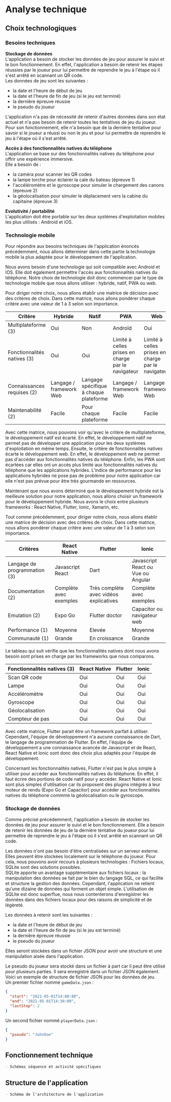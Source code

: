 # Analyse technique
## Choix technologiques
### Besoins techniques
**Stockage de données**  
L'application a besoin de stocker les données de jeu pour assurer le suivi et le bon fonctionnement. En effet, l'application a besoin de retenir les étapes réussies par le joueur pour lui permettre de reprendre le jeu à l'étape où il s'est arrêté en scannant un QR code.  
Les données de jeu sont les suivantes :

- la date et l'heure de début de jeu  
- la date et l'heure de fin de jeu (si le jeu est terminé)  
- la dernière épreuve réussie  
- le pseudo du joueur  

L'application n'a pas de nécessité de retenir d'autres données dans son état actuel et n'a pas besoin de retenir toutes les tentatives de jeu du joueur. Pour son fonctionnement, elle n'a besoin que de la dernière tentative pour savoir si le joueur a réussi ou non le jeu et pour lui permettre de reprendre le jeu à l'étape où il s'est arrêté.  

**Accès à des fonctionnalités natives du téléphone**  
L'application se base sur des fonctionnalités natives du téléphone pour offrir une expérience immersive.  
Elle a besoin de :

- la caméra pour scanner les QR codes  
- la lampe torche pour éclairer la cale du bateau (épreuve 1)  
- l'accéléromètre et le gyroscope pour simuler le chargement des canons (épreuve 2)  
- la géolocalisation pour simuler le déplacement vers la cabine du capitaine (épreuve 3)  

**Evolutivité / portabilité**  
L'application doit être portable sur les deux systèmes d'exploitation mobiles les plus utilisés : Android et iOS.

### Technologie mobile
Pour répondre aux besoins techniques de l'application énoncés précédemment, nous allons déterminer dans cette partie la technologie mobile la plus adaptée pour le développement de l'application.

Nous avons besoin d'une technologie qui soit compatible avec Android et IOS. Elle doit également permettre l'accès aux fonctionnalités natives du téléphone. Notre choix de technologie doit donc commencer par le type de technologie mobile que nous allons utiliser : hybride, natif, PWA ou web.

Pour diriger notre choix, nous allons établir une matrice de décision avec des critères de choix. Dans cette matrice, nous allons pondérer chaque critère avec une valeur de 1 à 3 selon son importance.

| **Critère**                 | **Hybride**             | **Natif**                              | **PWA**                                            | **Web**                                            |
|-----------------------------|-------------------------|----------------------------------------|----------------------------------------------------|----------------------------------------------------|
| Multiplateforme (3)         | Oui                     | Non                                    | Androïd                                            | Oui                                                |
| Fonctionnalités natives (3) | Oui                     | Oui                                    | Limité à celles prises en charge par le navigateur | Limité à celles prises en charge par le navigateur |
| Connaissances requises (2)  | Langage / framework Web | Langage spécifique à chaque plateforme | Langage / framework Web                            | Langage / framework Web                            |
| Maintenabilité (2)          | Facile                  | Pour chaque plateforme                 | Facile                                             | Facile                                             |

Avec cette matrice, nous pouvons voir qu'avec le critère de multiplateforme, le développement natif est écarté. En effet, le développement natif ne permet pas de développer une application pour les deux systèmes d'exploitation en même temps. Ensuite, le critère de fonctionnalités natives écarte le développement web. En effet, le développement web ne permet pas d'accéder aux fonctionnalités natives du téléphone. Enfin, les PWA sont écartées car elles ont un accès plus limité aux fonctionnalités natives du téléphone que les applications hybrides. L'indice de performance pour les applications hybrides ne pose pas de problème pour notre application car elle n'est pas prévue pour être très gourmande en ressources.

Maintenant que nous avons déterminé que le développement hybride est la meilleure solution pour notre application, nous allons choisir un framework pour le développement hybride. Nous avons le choix entre plusieurs frameworks : React Native, Flutter, Ionic, Xamarin, etc.

Tout comme précédemment, pour diriger notre choix, nous allons établir une matrice de décision avec des critères de choix. Dans cette matrice, nous allons pondérer chaque critère avec une valeur de 1 à 3 selon son importance.

| **Critères**                 | **React Native**       | **Flutter**                            | **Ionic**                             |
|------------------------------|------------------------|----------------------------------------|---------------------------------------|
| Langage de programmation (3) | Javascript<br>React    | Dart                                   | Javascript<br>React ou Vue ou Angular |
| Documentation (2)            | Complète avec exemples | Très complète avec vidéos explicatives | Complète avec exemples                |
| Emulation (2)                | Expo Go                | Flutter doctor                         | Capacitor ou navigateur web           |
| Performance (1)              | Moyenne                | Elevée                                 | Moyenne                               |
| Communauté (1)               | Grande                 | En croissance                          | Grande                                |

Le tableau qui suit vérifie que les fonctionnalités natives dont nous avons besoin sont prises en charge par les frameworks que nous comparons.

| **Fonctionnalités natives (3)** | **React Native** | **Flutter** | **Ionic** |
|---------------------------------|------------------|-------------|-----------|
| Scan QR code                    | Oui              | Oui         | Oui       |
| Lampe                           | Oui              | Oui         | Oui       |
| Accéléromètre                   | Oui              | Oui         | Oui       |
| Gyroscope                       | Oui              | Oui         | Oui       |
| Géolocalisation                 | Oui              | Oui         | Oui       |
| Compteur de pas                 | Oui              | Oui         | Oui       |

Avec cette matrice, Flutter parait être un framework parfait à utiliser. Cependant, l'équipe de développement n'a aucune connaissance de Dart, le langage de programmation de Flutter. En effet, l'équipe de développement a une connaissance avancée de Javascript et de React, React Native et Ionic sont donc des choix plus adaptés pour l'équipe de développement.

Concernant les fonctionnalités natives, Flutter n'est pas le plus simple à utiliser pour accéder aux fonctionnalités natives du téléphone. En effet, il faut écrire des portions de code natif pour y accéder. React Native et Ionic sont plus simples d'utilisation car ils proposent des plugins intégrés à leur moteur de rendu (Expo Go et Capacitor) pour accéder aux fonctionnalités natives du téléphone commme la géolocalisation ou le gyroscope.

### Stockage de données
Comme précisé précédemment, l'application a besoin de stocker les données de jeu pour assurer le suivi et le bon fonctionnement. Elle a besoin de retenir les données de jeu de la dernière tentative du joueur pour lui permettre de reprendre le jeu à l'étape où il s'est arrêté en scannant un QR code.

Les données n'ont pas besoin d'être centralisées sur un serveur externe. Elles peuvent être stockées localement sur le téléphone du joueur. Pour cela, nous pouvons avoir recours à plusieurs technologies : Fichiers locaux, SQLite sont des solutions possibles.  
SQLite apporte un avantage supplémentaire aux fichiers locaux : la manipulation des données se fait par le bien du langage SQL, ce qui facilite et structure la gestion des données. Cependant, l'application ne retient qu'une dizaine de données qui forment un objet simple. L'utilisation de SQLite est donc superflue, nous nous contenterons d'enregistrer les données dans des fichiers locaux pour des raisons de simplicité et de légèreté.

Les données à retenir sont les suivantes :

- la date et l'heure de début de jeu
- la date et l'heure de fin de jeu (si le jeu est terminé)
- la dernière épreuve réussie
- le pseudo du joueur

Elles seront stockées dans un fichier JSON pour avoir une structure et une manipulation aisée dans l'application.  

Le pseudo du joueur sera stocké dans un fichier à part car il peut être utilisé pour plusieurs parties. Il sera enregistré dans un fichier JSON également.  
Voici un exemple de structure de fichier JSON pour les données de jeu.  
Un premier fichier nommé `gameData.json` :
```json
{
  "start": "2021-05-01T14:00:00",
  "end": "2021-05-01T14:30:00",
  "lastStep": 2
}
```

Un second fichier nommé `playerData.json` :
```json
{
  "pseudo": "JohnDoe"
}
```	

## Fonctionnement technique
```md
- Schémas séquence et activité spécifiques
```

## Structure de l'application
```md
- Schéma de l'architecture de l'application
```
